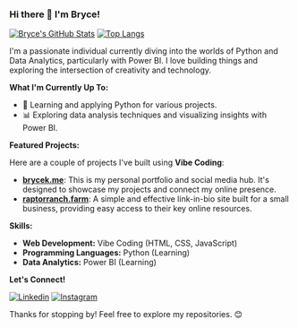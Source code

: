 ### Hi there 👋 I'm Bryce!

[![Bryce's GitHub Stats](https://github-readme-stats.vercel.app/api?username=bk-007&show_icons=true&theme=radical)](https://github.com/bk-007)
[![Top Langs](https://github-readme-stats.vercel.app/api/top-langs/?username=bk-007&layout=compact&theme=radical)](https://github.com/bk-007)

I'm a passionate individual currently diving into the worlds of Python and Data Analytics, particularly with Power BI. I love building things and exploring the intersection of creativity and technology.

**What I'm Currently Up To:**

* 🔭 Learning and applying Python for various projects.
* 📊 Exploring data analysis techniques and visualizing insights with Power BI.

**Featured Projects:**

Here are a couple of projects I've built using **Vibe Coding**:

* **[brycek.me](https://brycek.me)**: This is my personal portfolio and social media hub. It's designed to showcase my projects and connect my online presence.
* **[raptorranch.farm](https://raptorranch.farm)**: A simple and effective link-in-bio site built for a small business, providing easy access to their key online resources.

**Skills:**

* **Web Development:** Vibe Coding (HTML, CSS, JavaScript)
* **Programming Languages:** Python (Learning)
* **Data Analytics:** Power BI (Learning)

**Let's Connect!**

[![Linkedin](https://img.shields.io/badge/-LinkedIn-blue?style=flat-square&logo=linkedin&logoColor=white)](https://linkedin.com/in/brycek)
[![Instagram](https://img.shields.io/badge/-Instagram-purple?style=flat-square&logo=instagram&logoColor=white)](https://instagram.com/guaconallthethings)

Thanks for stopping by! Feel free to explore my repositories. 😊
